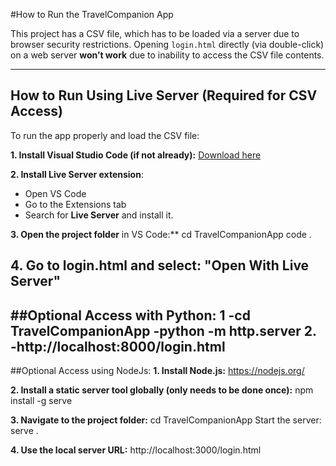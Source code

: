 #How to Run the TravelCompanion App


This project has a CSV file, which has to be loaded via a server due to browser security restrictions. Opening `login.html` directly (via double-click) on a web server
**won’t work** due to inability to access the CSV file contents. 

---

## How to Run Using Live Server (Required for CSV Access)

To run the app properly and load the CSV file:

**1. Install Visual Studio Code (if not already):**
   [Download here](https://code.visualstudio.com/)

**2. Install Live Server extension**:
   - Open VS Code
   - Go to the Extensions tab
   - Search for **Live Server** and install it.

**3. Open the project folder** in VS Code:**
   cd TravelCompanionApp
   code .

**4. Go to login.html and select:**
   **"Open With Live Server**"
---
##Optional Access with Python:
1
-cd TravelCompanionApp
-python -m http.server
2.
-http://localhost:8000/login.html
---
##Optional Access using NodeJs:
**1. Install Node.js:**
https://nodejs.org/

**2. Install a static server tool globally (only needs to be done once):**
npm install -g serve

**3. Navigate to the project folder:**
cd TravelCompanionApp
Start the server:
serve .

**4. Use the local server URL:**
   http://localhost:3000/login.html
